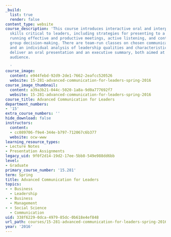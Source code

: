 ```yaml
---
_build:
  list: true
  render: false
content_type: website
course_description: 'This course introduces interactive oral and interpersonal communication
  skills critical to leaders, including strategies for presenting to a hostile audience,
  running effective and productive meetings, active listening, and contributing to
  group decision-making. There are team-run classes on chosen communication topics,
  and an individual analysis of leadership qualities and characteristics. Students
  deliver an oral presentation and an executive summary, both aimed at a business
  audience.

  '
course_image:
  content: e944febd-92d9-2de1-7662-2eafcc520526
  website: 15-281-advanced-communication-for-leaders-spring-2016
course_image_thumbnail:
  content: a39a3b21-044c-5020-1a8a-9d0a777692f7
  website: 15-281-advanced-communication-for-leaders-spring-2016
course_title: Advanced Communication for Leaders
department_numbers:
- '15'
extra_course_numbers: ''
hide_download: false
instructors:
  content:
  - cc089706-f9e4-344e-b797-712067c6b377
  website: ocw-www
learning_resource_types:
- Lecture Notes
- Presentation Assignments
legacy_uid: 9f0f2d14-19d2-17ee-5bb8-549e988dd6bb
level:
- Graduate
primary_course_number: '15.281'
term: Spring
title: Advanced Communication for Leaders
topics:
- - Business
  - Leadership
- - Business
  - Management
- - Social Science
  - Communication
uid: 338f6229-0dca-4979-85dc-0b618e4ef848
url_path: courses/15-281-advanced-communication-for-leaders-spring-2016
year: '2016'
---
```

